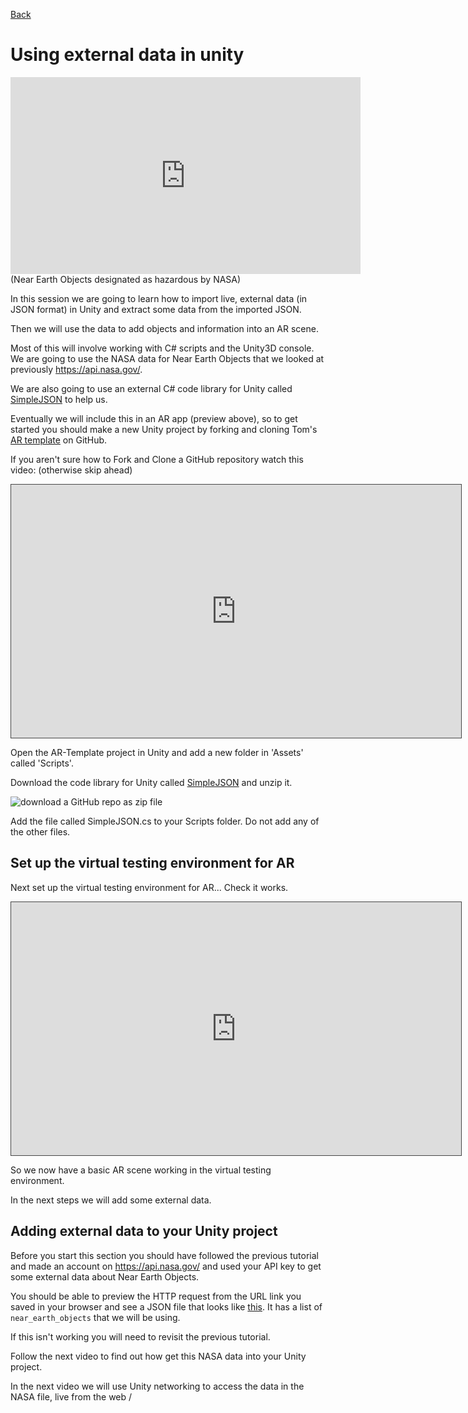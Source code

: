 [Back](https://uwetom.github.io/media-production-worksheets)

# Using external data in unity 

<iframe width="560" height="315" src="https://www.youtube.com/embed/VZ1ThbYgEcQ?si=YO7O_Asb9WVCA67t" title="YouTube video player" frameborder="0" allow="accelerometer; autoplay; clipboard-write; encrypted-media; gyroscope; picture-in-picture; web-share" referrerpolicy="strict-origin-when-cross-origin" allowfullscreen></iframe>
(Near Earth Objects designated as hazardous by NASA)

In this session we are going to learn how to import live, external data (in JSON format) in Unity and extract  some data from the imported JSON.  

Then we will use the data to add objects and information into an AR scene.

Most of this will involve working with C# scripts and the Unity3D console. We are going to use the NASA data for Near Earth Objects that we looked at previously https://api.nasa.gov/.

We are also going to use an external C# code library for Unity called [SimpleJSON](https://github.com/Bunny83/SimpleJSON) to help us.

Eventually we will include this in an AR app (preview above), so to get started you should make a new Unity project by forking and cloning Tom's [AR template](https://github.com/uwetom/AR-Template) on GitHub.

If you aren't sure how to Fork and Clone a GitHub repository watch this video: (otherwise skip ahead)

<iframe src="https://uwe.cloud.panopto.eu/Panopto/Pages/Embed.aspx?id=7bf90f82-466e-4255-a7c2-b27b0117b82a&autoplay=false&offerviewer=true&showtitle=true&showbrand=true&captions=false&interactivity=all" height="405" width="720" style="border: 1px solid #464646;" allowfullscreen allow="autoplay" aria-label="Panopto Embedded Video Player" aria-description="MP fork and clone 5 February 2025 at 16:54:57" ></iframe>

Open the AR-Template project in Unity and add a new folder in 'Assets' called 'Scripts'.

Download the code library for Unity called [SimpleJSON](https://github.com/Bunny83/SimpleJSON) and unzip it.

![download a GitHub repo as zip file](https://uwetom.github.io/media-production-worksheets/wk15-using-external-data/images/download-repo.png)

Add the file called SimpleJSON.cs to your Scripts folder. Do not add any of the other files.

## Set up the virtual testing environment for AR

Next set up the virtual testing environment for AR... Check it works.

<iframe src="https://uwe.cloud.panopto.eu/Panopto/Pages/Embed.aspx?id=86f965ba-81fe-474c-ad22-b2830133d12d&autoplay=false&offerviewer=true&showtitle=true&showbrand=true&captions=false&interactivity=all" height="405" width="720" style="border: 1px solid #464646;" allowfullscreen allow="autoplay" aria-label="Panopto Embedded Video Player" aria-description="MP-livedata-1 Thursday 13 February 2025 at 18:37:48" ></iframe>

So we now have a basic AR scene working in the virtual testing environment.

In the next steps we will add some external data.

## Adding external data to your Unity project

Before you start this section you should have followed the previous tutorial and made an account on https://api.nasa.gov/ and used your API key to get some external data about Near Earth Objects.

You should be able to preview the HTTP request from the URL link you saved in your browser and see a JSON file that looks like [this]( https://raw.githubusercontent.com/uwetom/media-production-worksheets/master/wk15-using-external-data/images/neows-3.png). It has a list of ```near_earth_objects``` that we will be using.

If this isn't working you will need to revisit the previous tutorial.

Follow the next video to find out how get this NASA data into your Unity project.

In the next video we will use Unity networking to access the data in the NASA file, live from the web / 







<!--stackedit_data:
eyJoaXN0b3J5IjpbMzE1MzEzNDExLC0xMzExNzU3MTY2LC04ND
E1MDIwMzMsLTExMjA1NDQ5NTEsMTMyNTkwNTE2OCwyMTAyOTUz
MjI2LDEyODgzMjQzMDQsLTE5MDQ4ODk1MTQsLTEyOTg0MTM5Nj
IsOTkxOTI3NywtNzMwNzg4NjY1LC0xOTM2NzY4NzgsLTMxNjMx
NTgwMSwxNTAzNTc2MzI2LDE2MjE4NDI2NjcsLTE0ODU5NDIyMT
RdfQ==
-->